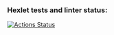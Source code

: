### Hexlet tests and linter status:
[![Actions Status](https://github.com/BlackAdam7/layout-designer-project-lvl1/workflows/hexlet-check/badge.svg)](https://github.com/BlackAdam7/layout-designer-project-lvl1/actions)